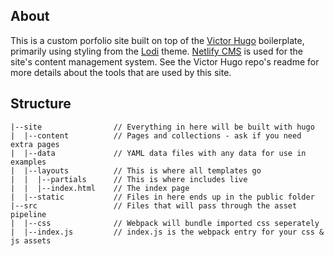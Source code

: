 ## About

This is a custom porfolio site built on top of the [Victor Hugo](https://github.com/netlify-templates/victor-hugo) boilerplate, primarily using styling from the [Lodi](https://github.com/xaviablaza/hugo-lodi-theme) theme. [Netlify CMS](https://www.netlifycms.org/) is used for the site's content management system. See the Victor Hugo repo's readme for more details about the tools that are used by this site.

## Structure
```
|--site                // Everything in here will be built with hugo
|  |--content          // Pages and collections - ask if you need extra pages
|  |--data             // YAML data files with any data for use in examples
|  |--layouts          // This is where all templates go
|  |  |--partials      // This is where includes live
|  |  |--index.html    // The index page
|  |--static           // Files in here ends up in the public folder
|--src                 // Files that will pass through the asset pipeline
|  |--css              // Webpack will bundle imported css seperately
|  |--index.js         // index.js is the webpack entry for your css & js assets
```